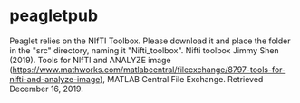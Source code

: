 # peagletpub
Peaglet relies on the NIfTI Toolbox. Please download it and place the folder in the "src" directory, naming it "Nifti_toolbox".
Nifti toolbox Jimmy Shen (2019). Tools for NIfTI and ANALYZE image (https://www.mathworks.com/matlabcentral/fileexchange/8797-tools-for-nifti-and-analyze-image), MATLAB Central File Exchange. Retrieved December 16, 2019.
